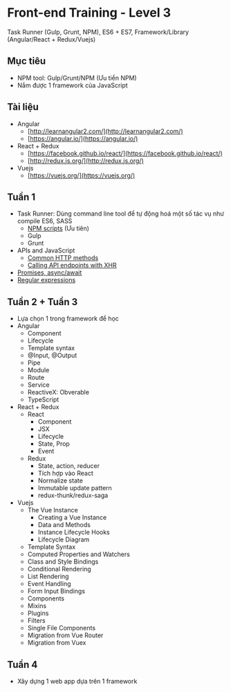 # Front-end Training - Level 3
Task Runner (Gulp, Grunt, NPM), ES6 + ES7, Framework/Library (Angular/React + Redux/Vuejs)

## Mục tiêu
- NPM tool: Gulp/Grunt/NPM (Ưu tiển NPM)
- Nắm được 1 framework của JavaScript

## Tài liệu
- Angular
  - [http://learnangular2.com/](http://learnangular2.com/)
  - [https://angular.io/](https://angular.io/)
- React + Redux
  - [https://facebook.github.io/react/](https://facebook.github.io/react/)
  - [http://redux.js.org/](http://redux.js.org/)
- Vuejs
  - [https://vuejs.org/](https://vuejs.org/)

## Tuần 1
- Task Runner: Dùng command line tool để tự động hoá một số tác vụ như compile ES6, SASS
  - [NPM scripts](https://www.sitepoint.com/beginners-guide-node-package-manager/) (Ưu tiên)
  - Gulp
  - Grunt
- APIs and JavaScript
  - [Common HTTP methods](https://www.w3schools.com/tags/ref_httpmethods.asp)
  - [Calling API endpoints with XHR](http://javascript.info/xmlhttprequest)
- [Promises, async/await](http://javascript.info/async)
- [Regular expressions](http://javascript.info/regular-expressions)

## Tuần 2 + Tuần 3
- Lựa chọn 1 trong framework để học
- Angular
  - Component
  - Lifecycle
  - Template syntax
  - @Input, @Output
  - Pipe
  - Module
  - Route
  - Service
  - ReactiveX: Obverable
  - TypeScript
- React + Redux
  - React
    - Component
    - JSX
    - Lifecycle
    - State, Prop
    - Event
  - Redux
    - State, action, reducer
    - Tích hợp vào React
    - Normalize state
    - Immutable update pattern
    - redux-thunk/redux-saga
- Vuejs
  - The Vue Instance
    - Creating a Vue Instance
    - Data and Methods
    - Instance Lifecycle Hooks
    - Lifecycle Diagram
  - Template Syntax
  - Computed Properties and Watchers
  - Class and Style Bindings
  - Conditional Rendering
  - List Rendering
  - Event Handling
  - Form Input Bindings
  - Components
  - Mixins
  - Plugins
  - Filters
  - Single File Components
  - Migration from Vue Router
  - Migration from Vuex
## Tuần 4
- Xây dựng 1 web app dựa trên 1 framework
